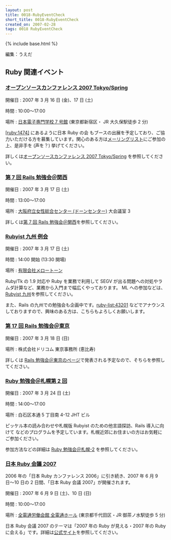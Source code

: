 ```yaml
---
layout: post
title: 0018-RubyEventCheck
short_title: 0018-RubyEventCheck
created_on: 2007-02-28
tags: 0018 RubyEventCheck
---
```

{% include base.html %}


編集：うえだ

## Ruby 関連イベント

### [オープンソースカンファレンス 2007 Tokyo/Spring](http://www.ospn.jp/osc2007-spring/)

開催日
:  2007 年 3 月 16 日 (金)、17 日 (土)

時間
:  10:00〜17:00

場所
:  [日本電子専門学校 7 号館](http://www.jec.ac.jp/college/access.html) (東京都新宿区・ JR 大久保駅徒歩 2 分)

[[ruby:1474]](http://www.fdiary.net/ml/ruby/msg/1474) にあるように日本 Ruby の会 もブースの出展を予定しており、ご協力いただける方を募集しています。関心のある方は[メーリングリスト](http://jp.rubyist.net/?Admission)にご参加の上、是非手を (声を？) 挙げてください。

詳しくは[オープンソースカンファレンス 2007 Tokyo/Spring](http://www.ospn.jp/osc2007-spring/) を参照してください。

### [第 7 回 Rails 勉強会＠関西](http://wiki.fdiary.net/rails/?RailsMeetingKansai-0006)

開催日
: 2007 年 3 月 17 日 (土)

時間
:  13:00〜17:00

場所
: [大阪府立女性総合センター (ドーンセンター)](http://www.dawncenter.or.jp/) 大会議室 3

詳しくは[第 7 回 Rails 勉強会＠関西](http://wiki.fdiary.net/rails/?RailsMeetingKansai-0007)を参照してください。

### [Rubyist 九州 例会](http://jp.rubyist.net/?RubyistKyushu)

開催日
: 2007 年 3 月 17 日 (土)

時間
:  14:00 開始 (13:30 開場)

場所
: [有限会社メロートーン](http://www.mellowtone.co.jp/)

Ruby/Tk の 1.9 対応や Ruby を業務で利用して SEGV が出る問題への対処やラムダ計算など、業務から入門まで幅広くやっております。
ML への参加などは、[Rubyist 九州](http://jp.rubyist.net/?RubyistKyushu)を参照してください。

また、Rails の九州での勉強会も企画中です。[ruby-list:43201](http://blade.nagaokaut.ac.jp/cgi-bin/scat.rb/ruby/ruby-list/43201) などでアナウンスしておりますので、興味のある方は、こちらもよろしくお願いします。

### [第 17 回 Rails 勉強会＠東京](http://wiki.fdiary.net/rails/?RailsMeetingTokyo)

開催日
:  2007 年 3 月 18 日 (日)

場所
:  株式会社ドリコム 東京事務所 (恵比寿)

詳しくは [Rails 勉強会＠東京のページ](http://wiki.fdiary.net/rails/?RailsMeetingTokyo)で発表される予定なので、そちらを参照してください。

### [Ruby 勉強会＠札幌第 2 回](http://jp.rubyist.net/?SapporoWorkshop2)

開催日
:  2007 年 3 月 24 日 (土)

時間
:  14:00〜17:00

場所
:  白石区本通 5 丁目南 4-12 JHT ビル

ピッケル本の読み合わせや札幌版 Rubyist のための他言語探訪、Rails 導入に向けて などのプログラムを予定しています。札幌近郊にお住まいの方はお気軽にご参加ください。

参加方法などの詳細は [Ruby 勉強会＠札幌-2](http://jp.rubyist.net/?SapporoWorkshop2) を参照してください。

### [日本 Ruby 会議 2007](http://jp.rubyist.net/RubyKaigi2007/)

2006 年の「日本 Ruby カンファレンス 2006」に引き続き、2007 年 6 月 9 日〜10 日の 2 日間、「日本 Ruby 会議 2007」が開催されます。

開催日
:  2007 年 6 月 9 日 (土)、10 日 (日)

時間
:  10:00〜17:00

場所
:  [全電通労働会館 全電通ホール](http://jp.rubyist.net/RubyKaigi2007/Venue.html) (東京都千代田区・JR 御茶ノ水駅徒歩 5 分)

日本 Ruby 会議 2007 のテーマは「2007 年の Ruby が見える・2007 年の Ruby に会える」です。詳細は[公式サイト](http://jp.rubyist.net/RubyKaigi2007/)を参照してください。


